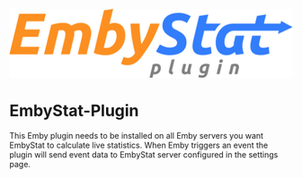 ![# Logo!](https://github.com/mregni/EmbyStat-Plugin/blob/master/Plugin/Assets/logo.png?raw=true)

# EmbyStat-Plugin
This Emby plugin needs to be installed on all Emby servers you want EmbyStat to calculate live statistics. When Emby triggers an event the plugin will send event data to EmbyStat server configured in the settings page.
